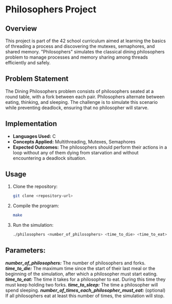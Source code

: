 # Philosophers Project

## Overview
This project is part of the 42 school curriculum aimed at learning the basics of threading a process and discovering the mutexes, semaphores, and shared memory. "Philosophers" simulates the classical dining philosophers problem to manage processes and memory sharing among threads efficiently and safely.

## Problem Statement
The Dining Philosophers problem consists of philosophers seated at a round table, with a fork between each pair. Philosophers alternate between eating, thinking, and sleeping. The challenge is to simulate this scenario while preventing deadlock, ensuring that no philosopher will starve.

## Implementation
- **Languages Used:** C
- **Concepts Applied:** Multithreading, Mutexes, Semaphores
- **Expected Outcomes:** The philosophers should perform their actions in a loop without any of them dying from starvation and without encountering a deadlock situation.

## Usage
1. Clone the repository:
   ```bash
   git clone <repository-url>
   ```
2. Compile the program:
   ```bash
   make
   ```
3. Run the simulation:
   ```bash
   ./philosophers <number_of_philosophers> <time_to_die> <time_to_eat> <time_to_sleep> [number_of_times_each_philosopher_must_eat]
   ```
## Parameters:
***number_of_philosophers:*** The number of philosophers and forks.
***time_to_die:*** The maximum time since the start of their last meal or the beginning of the simulation, after which a philosopher must start eating.
***time_to_eat:*** The time it takes for a philosopher to eat. During this time they must keep holding two forks.
***time_to_sleep:*** The time a philosopher will spend sleeping.
***number_of_times_each_philosopher_must_eat:*** (optional) If all philosophers eat at least this number of times, the simulation will stop.

